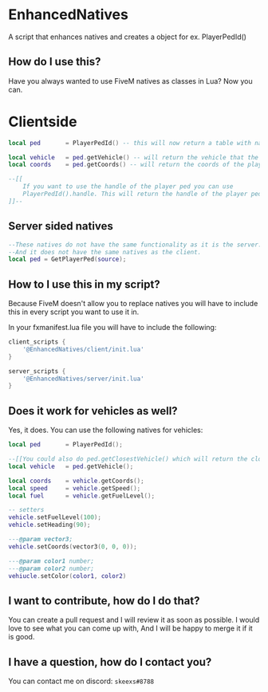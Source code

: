 # EnhancedNatives
A script that enhances natives and creates a object for ex. PlayerPedId()

## How do I use this?
Have you always wanted to use FiveM natives as classes in Lua? Now you can.

# Clientside
```lua
local ped       = PlayerPedId() -- this will now return a table with natives that are related to the player ped;

local vehicle   = ped.getVehicle() -- will return the vehicle that the player is in, this will also return a vehicle object;
local coords    = ped.getCoords() -- will return the coords of the player;

--[[
    If you want to use the handle of the player ped you can use
    PlayerPedId().handle. This will return the handle of the player ped.
]]--
```

## Server sided natives
```lua
--These natives do not have the same functionality as it is the server.
--And it does not have the same natives as the client.
local ped = GetPlayerPed(source);
```

## How to I use this in my script?
Because FiveM doesn't allow you to replace natives you will have to include this in every script you want to use it in.

In your fxmanifest.lua file you will have to include the following:

```lua
client_scripts {
    '@EnhancedNatives/client/init.lua'
}

server_scripts {
    '@EnhancedNatives/server/init.lua'
}
```

## Does it work for vehicles as well?
Yes, it does. You can use the following natives for vehicles:
```lua
local ped       = PlayerPedId();

--[[You could also do ped.getClosestVehicle() which will return the closest vehicle to the player.]]--
local vehicle   = ped.getVehicle();

local coords    = vehicle.getCoords();
local speed     = vehicle.getSpeed();
local fuel      = vehicle.getFuelLevel();

-- setters
vehicle.setFuelLevel(100);
vehicle.setHeading(90);

---@param vector3;
vehicle.setCoords(vector3(0, 0, 0));

---@param color1 number;
---@param color2 number;
vehiucle.setColor(color1, color2)
```

## I want to contribute, how do I do that?
You can create a pull request and I will review it as soon as possible.
I would love to see what you can come up with, And I will be happy to merge it if it is good.

## I have a question, how do I contact you?
You can contact me on discord: `skeexs#8788`